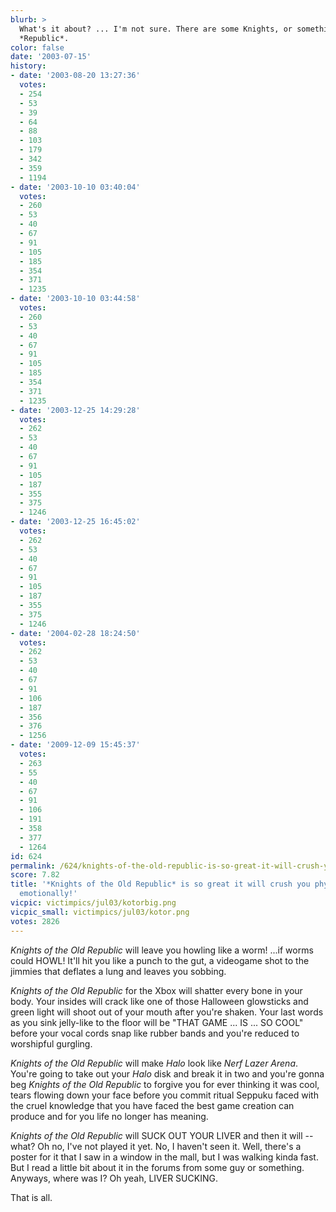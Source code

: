 ```yaml
---
blurb: >
  What's it about? ... I'm not sure. There are some Knights, or something. From a
  *Republic*.
color: false
date: '2003-07-15'
history:
- date: '2003-08-20 13:27:36'
  votes:
  - 254
  - 53
  - 39
  - 64
  - 88
  - 103
  - 179
  - 342
  - 359
  - 1194
- date: '2003-10-10 03:40:04'
  votes:
  - 260
  - 53
  - 40
  - 67
  - 91
  - 105
  - 185
  - 354
  - 371
  - 1235
- date: '2003-10-10 03:44:58'
  votes:
  - 260
  - 53
  - 40
  - 67
  - 91
  - 105
  - 185
  - 354
  - 371
  - 1235
- date: '2003-12-25 14:29:28'
  votes:
  - 262
  - 53
  - 40
  - 67
  - 91
  - 105
  - 187
  - 355
  - 375
  - 1246
- date: '2003-12-25 16:45:02'
  votes:
  - 262
  - 53
  - 40
  - 67
  - 91
  - 105
  - 187
  - 355
  - 375
  - 1246
- date: '2004-02-28 18:24:50'
  votes:
  - 262
  - 53
  - 40
  - 67
  - 91
  - 106
  - 187
  - 356
  - 376
  - 1256
- date: '2009-12-09 15:45:37'
  votes:
  - 263
  - 55
  - 40
  - 67
  - 91
  - 106
  - 191
  - 358
  - 377
  - 1264
id: 624
permalink: /624/knights-of-the-old-republic-is-so-great-it-will-crush-you-physically-and-emotionally/
score: 7.82
title: '*Knights of the Old Republic* is so great it will crush you physically and
  emotionally!'
vicpic: victimpics/jul03/kotorbig.png
vicpic_small: victimpics/jul03/kotor.png
votes: 2826
---
```


*Knights of the Old Republic* will leave you howling like a worm! ...if
worms could HOWL! It'll hit you like a punch to the gut, a videogame
shot to the jimmies that deflates a lung and leaves you sobbing.

*Knights of the Old Republic* for the Xbox will shatter every bone in
your body. Your insides will crack like one of those Halloween
glowsticks and green light will shoot out of your mouth after you're
shaken. Your last words as you sink jelly-like to the floor will be
"THAT GAME ... IS ... SO COOL" before your vocal cords snap like rubber
bands and you're reduced to worshipful gurgling.

*Knights of the Old Republic* will make *Halo* look like *Nerf Lazer
Arena*. You're going to take out your *Halo* disk and break it in two
and you're gonna beg *Knights of the Old Republic* to forgive you for
ever thinking it was cool, tears flowing down your face before you
commit ritual Seppuku faced with the cruel knowledge that you have faced
the best game creation can produce and for you life no longer has
meaning.

*Knights of the Old Republic* will SUCK OUT YOUR LIVER and then it will
-- what? Oh no, I've not played it yet. No, I haven't seen it. Well,
there's a poster for it that I saw in a window in the mall, but I was
walking kinda fast. But I read a little bit about it in the forums from
some guy or something. Anyways, where was I? Oh yeah, LIVER SUCKING.

That is all.
